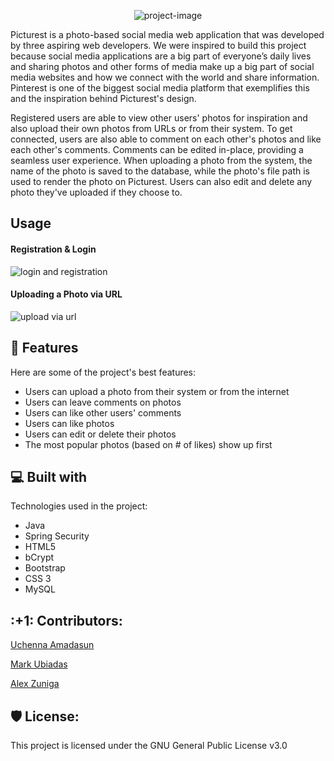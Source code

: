 <p align="center"><img src="https://socialify.git.ci/uamadasun/Picturest/image?description=1&amp;descriptionEditable=A%20community%20where%20you%20can%20share%20your%20world!&amp;font=KoHo&amp;forks=1&amp;issues=1&amp;name=1&amp;pattern=Plus&amp;pulls=1&amp;stargazers=1&amp;theme=Light" alt="project-image"></p>

<p id="description">Picturest is a photo-based social media web application that was developed by three aspiring web developers. We were inspired to build this project because social media applications are a big part of everyone’s daily lives and sharing photos and other forms of media make up a big part of social media websites and how we connect with the world and share information. Pinterest is one of the biggest social media platform that exemplifies this and the inspiration behind Picturest's design.</p>

<p id="description">Registered users are able to view other users' photos for inspiration and also upload their own photos from URLs or from their system. To get connected, users are also able to comment on each other's photos and like each other's comments. Comments can be edited in-place, providing a seamless user experience. When uploading a photo from the system, the name of the photo is saved to the database, while the photo's file path is used to render the photo on Picturest. Users can also edit and delete any photo they've uploaded if they choose to.</p>


<h2>Usage</h2>

<h4>Registration & Login</h4>

<img src="https://media.giphy.com/media/djZOrfwuqHf1lzNWJI/giphy.gif" alt="login and registration"/>

<h4>Uploading a Photo via URL</h4>
<img src="https://media.giphy.com/media/2vtrOlfV9IImcYnowe/giphy.gif" alt="upload via url"/>


<h2>🧐 Features</h2>

Here are some of the project's best features:

*   Users can upload a photo from their system or from the internet
*   Users can leave comments on photos
*   Users can like other users' comments
*   Users can like photos
*   Users can edit or delete their photos
*   The most popular photos (based on # of likes) show up first
  
<h2>💻 Built with</h2>

Technologies used in the project:

*   Java
*   Spring Security
*   HTML5
*   bCrypt
*   Bootstrap
*   CSS 3
*   MySQL


<h2>:+1: Contributors: </h2>
<p><a href="https://github.com/uamadasun"> Uchenna Amadasun</a></p>
<p><a href="https://github.com/markubiadas"> Mark Ubiadas</a></p>
<p><a href="https://github.com/Rthe3rd"> Alex Zuniga</a></p>






<h2>🛡️ License:</h2>

This project is licensed under the GNU General Public License v3.0
 
